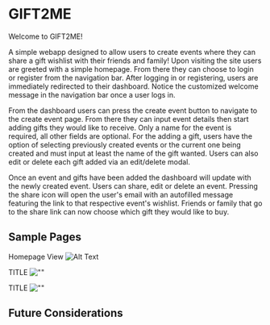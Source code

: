 # GIFT2ME

Welcome to GIFT2ME! 

A simple webapp designed to allow users to create events where they can share a gift wishlist with their friends and family!
Upon visiting the site users are greeted with a simple homepage. From there they can choose to login or register from the navigation bar.
After logging in or registering, users are immediately redirected to their dashboard. Notice the customized welcome message in the navigation bar once a user logs in.

From the dashboard users can press the create event button to navigate to the create event page. From there they can input event details then start adding gifts they would like to receive.
Only a name for the event is required, all other fields are optional.
For the adding a gift, users have the option of selecting previously created events or the current one being created and must input at least the name of the gift wanted.
Users can also edit or delete each gift added via an edit/delete modal.

Once an event and gifts have been added the dashboard will update with the newly created event. Users can share, edit or delete an event. 
Pressing the share icon will open the user's email with an autofilled message featuring the link to that respective event's wishlist.
Friends or family that go to the share link can now choose which gift they would like to buy.

<!-- When the quantity of an item hits zero the item will be reserved and can no longer be selected by other guests.
A resevered badge will appear on that specific gift. -->

## Sample Pages
Homepage View
![Alt Text](https://github.com/NancyBoktor/GIFT2ME/blob/master/docs/home-page.gif?raw=true)

TITLE
![""](url)

TITLE
![""](url)

## Future Considerations

    